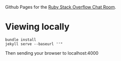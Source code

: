 Github Pages for the [Ruby Stack Overflow Chat Room][1].

# Viewing locally

    bundle install
    jekyll serve --baseurl ''"

Then sending your browser to localhost:4000

[1]: http://chat.stackoverflow.com/rooms/44914
